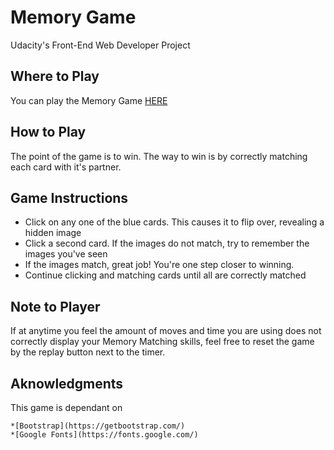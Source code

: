 # Memory Game

Udacity's Front-End Web Developer Project

## Where to Play
You can play the Memory Game [HERE](https://codepen.io/robbiedv/pen/WympPO)

## How to Play
The point of the game is to win. The way to win is by correctly matching each card with it's partner.

## Game Instructions

* Click on any one of the blue cards. This causes it to flip over, revealing a hidden image
* Click a second card. If the images do not match, try to remember the images you've seen
* If the images match, great job! You're one step closer to winning.
* Continue clicking and matching cards until all are correctly matched

## Note to Player

If at anytime you feel the amount of moves and time you are using does not correctly display your 
Memory Matching skills, feel free to reset the game by the replay button next to the timer.

## Aknowledgments

This game is dependant on

	*[Bootstrap](https://getbootstrap.com/)
	*[Google Fonts](https://fonts.google.com/)



